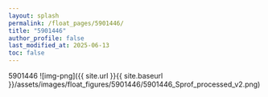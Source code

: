 ```yaml
---
layout: splash
permalink: /float_pages/5901446/
title: "5901446"
author_profile: false
last_modified_at: 2025-06-13
toc: false
---
```

 
5901446
![img-png]({{ site.url }}{{ site.baseurl }}/assets/images/float_figures/5901446/5901446_Sprof_processed_v2.png)
